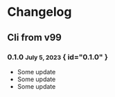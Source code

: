 # Changelog

## Cli from v99

### 0.1.0 <small>July 5, 2023</small> { id="0.1.0" }

- Some update
- Some update
- Some update


